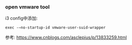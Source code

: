 ### open vmware tool
i3 config中添加:
```
exec -–no-startup-id vmware-user-suid-wrapper
```
参考: https://www.cnblogs.com/asclepius/p/13833259.html
